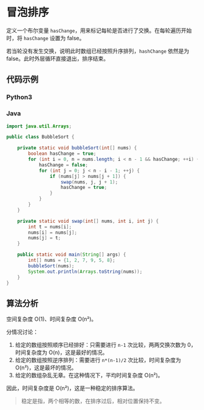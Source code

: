 # 冒泡排序

定义一个布尔变量 `hasChange`，用来标记每轮是否进行了交换。在每轮遍历开始时，将 `hasChange` 设置为 false。

若当轮没有发生交换，说明此时数组已经按照升序排列，`hashChange` 依然是为 false。此时外层循环直接退出，排序结束。

## 代码示例

<!-- tabs:start -->

### **Python3**

### **Java**

```java
import java.util.Arrays;

public class BubbleSort {

    private static void bubbleSort(int[] nums) {
        boolean hasChange = true;
        for (int i = 0, n = nums.length; i < n - 1 && hasChange; ++i) {
            hasChange = false;
            for (int j = 0; j < n - i - 1; ++j) {
                if (nums[j] > nums[j + 1]) {
                    swap(nums, j, j + 1);
                    hasChange = true;
                }
            }
        }
    }

    private static void swap(int[] nums, int i, int j) {
        int t = nums[i];
        nums[i] = nums[j];
        nums[j] = t;
    }

    public static void main(String[] args) {
        int[] nums = {1, 2, 7, 9, 5, 8};
        bubbleSort(nums);
        System.out.println(Arrays.toString(nums));
    }
}
```

<!-- tabs:end -->

## 算法分析

空间复杂度 O(1)、时间复杂度 O(n²)。

分情况讨论：

1. 给定的数组按照顺序已经排好：只需要进行 `n-1` 次比较，两两交换次数为 0，时间复杂度为 O(n)，这是最好的情况。
2. 给定的数组按照逆序排列：需要进行 `n*(n-1)/2` 次比较，时间复杂度为 O(n²)，这是最坏的情况。
3. 给定的数组杂乱无章。在这种情况下，平均时间复杂度 O(n²)。

因此，时间复杂度是 O(n²)，这是一种稳定的排序算法。

> 稳定是指，两个相等的数，在排序过后，相对位置保持不变。
